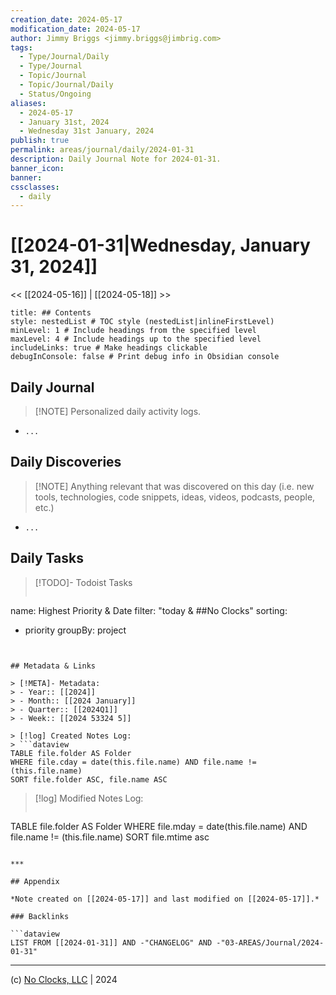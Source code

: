 ```yaml
---
creation_date: 2024-05-17
modification_date: 2024-05-17
author: Jimmy Briggs <jimmy.briggs@jimbrig.com>
tags:
  - Type/Journal/Daily
  - Type/Journal
  - Topic/Journal
  - Topic/Journal/Daily
  - Status/Ongoing
aliases:
  - 2024-05-17
  - January 31st, 2024
  - Wednesday 31st January, 2024
publish: true
permalink: areas/journal/daily/2024-01-31
description: Daily Journal Note for 2024-01-31.
banner_icon:
banner:
cssclasses:
  - daily
---
```



# [[2024-01-31|Wednesday, January 31, 2024]]

<< [[2024-05-16]] | [[2024-05-18]] >>

```table-of-contents
title: ## Contents 
style: nestedList # TOC style (nestedList|inlineFirstLevel)
minLevel: 1 # Include headings from the specified level
maxLevel: 4 # Include headings up to the specified level
includeLinks: true # Make headings clickable
debugInConsole: false # Print debug info in Obsidian console
```

## Daily Journal

> [!NOTE] Personalized daily activity logs.

- `...`

## Daily Discoveries

> [!NOTE] Anything relevant that was discovered on this day (i.e. new tools, technologies, code snippets, ideas, videos, podcasts, people, etc.)

- `...`

## Daily Tasks

> [!TODO]- Todoist Tasks
> ```todoist
name: Highest Priority & Date
filter: "today & ##No Clocks"
sorting:
   - priority
groupBy: project
```


## Metadata & Links

> [!META]- Metadata:
> - Year:: [[2024]]
> - Month:: [[2024 January]]
> - Quarter:: [[2024Q1]]
> - Week:: [[2024 53324 5]]

> [!log] Created Notes Log:
> ```dataview
TABLE file.folder AS Folder
WHERE file.cday = date(this.file.name) AND file.name != (this.file.name)
SORT file.folder ASC, file.name ASC
```

> [!log] Modified Notes Log:
> ```dataview
TABLE file.folder AS Folder
WHERE file.mday = date(this.file.name) AND file.name != (this.file.name)
SORT file.mtime asc
```

***

## Appendix

*Note created on [[2024-05-17]] and last modified on [[2024-05-17]].*

### Backlinks

```dataview
LIST FROM [[2024-01-31]] AND -"CHANGELOG" AND -"03-AREAS/Journal/2024-01-31"
```

***

(c) [No Clocks, LLC](https://github.com/noclocks) | 2024



